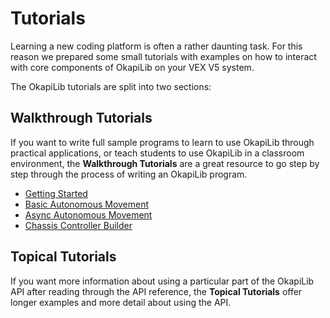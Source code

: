 # Tutorials

Learning a new coding platform is often a rather daunting task. For this
reason we prepared some small tutorials with examples on how to interact
with core components of OkapiLib on your VEX V5 system.

The OkapiLib tutorials are split into two sections:

## Walkthrough Tutorials

If you want to write full sample programs to learn to use OkapiLib through
practical applications, or teach students to use OkapiLib in a classroom
environment, the **Walkthrough Tutorials** are a great resource to go step by
step through the process of writing an OkapiLib program.

 - [Getting Started](docs/tutorials/walkthrough/gettingStarted.md)
 - [Basic Autonomous Movement](docs/tutorials/walkthrough/basicAutonomousMovement.md)
 - [Async Autonomous Movement](docs/tutorials/walkthrough/asyncAutonomousMovement.md)
 - [Chassis Controller Builder](docs/tutorials/walkthrough/chassisControllerBuilder.md)

## Topical Tutorials

If you want more information about using a particular part of the OkapiLib API
after reading through the API reference, the **Topical Tutorials** offer longer
examples and more detail about using the API.
